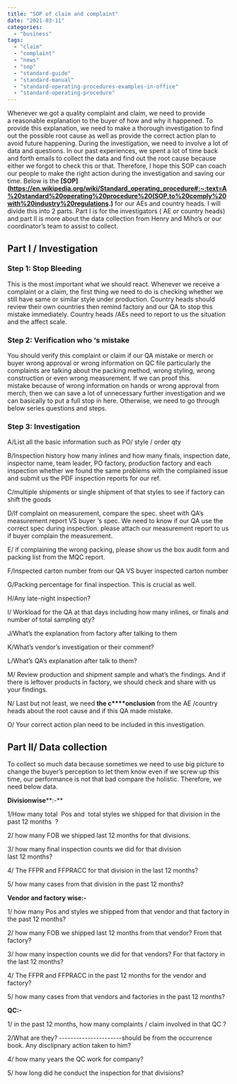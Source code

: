 ```yaml
---
title: "SOP of claim and complaint"
date: "2021-03-11"
categories: 
  - "business"
tags: 
  - "claim"
  - "complaint"
  - "news"
  - "sop"
  - "standard-guide"
  - "standard-manual"
  - "standard-operating-procedures-examples-in-office"
  - "standard-operating-procedure"
---
```


Whenever we got a quality complaint and claim, we need to provide a reasonable explanation to the buyer of how and why it happened. To provide this explanation, we need to make a thorough investigation to find out the possible root cause as well as provide the correct action plan to avoid future happening. During the investigation, we need to involve a lot of data and questions. In our past experiences, we spent a lot of time back and forth emails to collect the data and find out the root cause because either we forgot to check this or that. Therefore, I hope this SOP can coach our people to make the right action during the investigation and saving our time. Below is the **[SOP](https://en.wikipedia.org/wiki/Standard_operating_procedure#:~:text=A%20standard%20operating%20procedure%20(SOP,to%20comply%20with%20industry%20regulations.)** for our AEs and country heads. I will divide this into 2 parts. Part I is for the investigators ( AE or country heads) and part II is more about the data collection from Henry and Miho’s or our coordinator’s team to assist to collect. 

## Part I / Investigation 

### Step 1: Stop Bleeding 

This is the most important what we should react. Whenever we receive a complaint or a claim, the first thing we need to do is checking whether we still have same or similar style under production. Country heads should review their own countries then remind factory and our QA to stop this mistake immediately. Country heads /AEs need to report to us the situation and the affect scale. 

### Step 2: Verification who ‘s mistake 

You should verify this complaint or claim if our QA mistake or merch or buyer wrong approval or wrong information on QC file particularly the complaints are talking about the packing method, wrong styling, wrong construction or even wrong measurement. If we can proof this mistake because of wrong information on hands or wrong approval from merch, then we can save a lot of unnecessary further investigation and we can basically to put a full stop in here. Otherwise, we need to go through below series questions and steps. 

### Step 3: Investigation 

A/List all the basic information such as PO/ style / order qty  

B/Inspection history how many inlines and how many finals, inspection date, inspector name, team leader, PO factory, production factory and each inspection whether we found the same problems with the complained issue and submit us the PDF inspection reports for our ref. 

C/multiple shipments or single shipment of that styles to see if factory can shift the goods 

D/If complaint on measurement, compare the spec. sheet with QA’s measurement report VS buyer ‘s spec. We need to know if our QA use the correct spec during inspection. please attach our measurement report to us if buyer complain the measurement. 

E/ if complaining the wrong packing, please show us the box audit form and packing list from the MQC report. 

F/Inspected carton number from our QA VS buyer inspected carton number 

G/Packing percentage for final inspection. This is crucial as well. 

H/Any late-night inspection? 

I/ Workload for the QA at that days including how many inlines, or finals and number of total sampling qty? 

J/What’s the explanation from factory after talking to them 

K/What’s vendor’s investigation or their comment? 

L/What’s QA’s explanation after talk to them? 

M/ Review production and shipment sample and what’s the findings. And if there is leftover products in factory, we should check and share with us your findings. 

N/ Last but not least, we need **the c****onclusion** from the AE /country heads about the root cause and if this QA made mistake. 

O/ Your correct action plan need to be included in this investigation. 

## Part II/ Data collection 

To collect so much data because sometimes we need to use big picture to change the buyer’s perception to let them know even if we screw up this time, our performance is not that bad compare the holistic. Therefore, we need below data. 

**Divisionwise****:-** 

1/How many total  Pos and  total styles we shipped for that division in the past 12 months  ? 

2/ how many FOB we shipped last 12 months for that divisions. 

3/ how many final inspection counts we did for that division last 12 months?  

4/ The FFPR and FFPRACC for that division in the last 12 months? 

5/ how many cases from that division in the past 12 months? 

**Vendor and factory** **wise:-** 

1/ how many Pos and styles we shipped from that vendor and that factory in the past 12 months? 

2/ how many FOB we shipped last 12 months from that vendor? From that factory? 

3/ how many inspection counts we did for that vendors? For that factory in the last 12 months? 

4/ The FFPR and FFPRACC in the past 12 months for the vendor and factory? 

5/ how many cases from that vendors and factories in the past 12 months? 

**QC:-** 

1/ in the past 12 months, how many complaints / claim involved in that QC ?  

2/What are they? ----------------------should be from the occurrence book. Any disclipnary action taken to him? 

4/ how many years the QC work for company? 

5/ how long did he conduct the inspection for that divisions?
